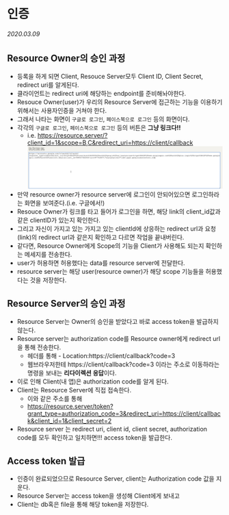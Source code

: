 # 인증

###### 2020.03.09

## Resource Owner의 승인 과정
- 등록을 하게 되면 Client, Resouce Server모두 Client ID, Client Secret, redirect uri를 알게된다.
- 클라이언트는 redirect uri에 해당하는 endpoint를 준비해놔야한다.
- Resouce Owner(user)가 우리의 Resource Server에 접근하는 기능을 이용하기 위해서는 사용자인증을 거쳐야 한다.
- 그래서 나타는 화면이 `구글로 로그인`, `페이스북으로 로그인` 등의 화면이다.
- 각각의 `구글로 로그인`, `페이스북으로 로그인` 등의 버튼은 **그냥 링크다!!**
  - i.e. https://resource.server/?client_id=1&scope=B,C&redirect_uri=https://client/callback
    ![](assets/oauth-link.jpeg)
- 만약 resource owner가 resource server에 로그인이 안되어있으면 로그인하라는 화면을 보여준다.(i.e. 구글에서!)
- Resouce Owner가 링크를 타고 들어가 로그인을 하면, 해당 link의 client_id값과 같은 clientID가 있는지 확인한다.
- 그리고 자신이 가지고 있는 가지고 있는 clientId에 상응하는 redirect url과 요청(link)의 redirect url과 같은지 확인하고 다르면 작업을 끝내버린다.
- 같다면, Resource Owner에게 Scope의 기능을 Client가 사용해도 되는지 확인하는 메세지를 전송한다.
- user가 허용하면 허용했다는 data를 resource server에 전달한다.
- resource server는 해당 user(resource owner)가 해당 scope 기능들을 허용했다는 것을 저장한다.


## Resource Server의 승인 과정
- Resource Server는 Owner의 승인을 받았다고 바로 access token을 발급하지 않는다.
- Resource server는 authorization code를 Resource owner에게 redirect url을 통해 전송한다.
  - 헤더를 통해 - Location:https://client/callback?code=3
  - 웹브라우저한테 https://client/callback?code=3 이라는 주소로 이동하라는 명령을 보내는 **리다이렉션 응답**이다.
- 이로 인해 Client(내 앱)은 authorization code를 알게 된다.
- Client는 Resource Server에 직접 접속한다.
  - 이와 같은 주소를 통해
  - https://resource.server/token?grant_type=authorization_code=3&redirect_uri=https://client/callback&client_id=1&client_secret=2
- Resource server 는 redirect uri, client id, client secret, authorization code를 모두 확인하고 일치하면!!! access token을 발급한다.

## Access token 발급
- 인증이 완료되었으므로 Resource Server, client는 Authorization code 값을 지운다.
- Resource Server는 access token을 생성해 Client에게 보내고
- Client는 db혹은 file을 통해 해당 token을 저장한다.